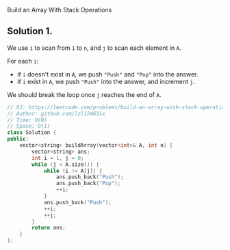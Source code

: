 Build an Array With Stack Operations


## Solution 1.

We use `i` to scan from `1` to `n`, and `j` to scan each element in `A`.

For each `i`:
* if `i` doesn't exist in `A`, we push `"Push"` and `"Pop"` into the answer.
* if `i` exist in `A`, we push `"Push"` into the answer, and increment `j`.

We should break the loop once `j` reaches the end of `A`.

```cpp
// OJ: https://leetcode.com/problems/build-an-array-with-stack-operations/
// Author: github.com/lzl124631x
// Time: O(N)
// Space: O(1)
class Solution {
public:
    vector<string> buildArray(vector<int>& A, int n) {
        vector<string> ans;
        int i = 1, j = 0;
        while (j < A.size()) {
            while (i != A[j]) {
                ans.push_back("Push");
                ans.push_back("Pop");
                ++i;
            } 
            ans.push_back("Push");
            ++i;
            ++j;
        }
        return ans;
    }
};
```